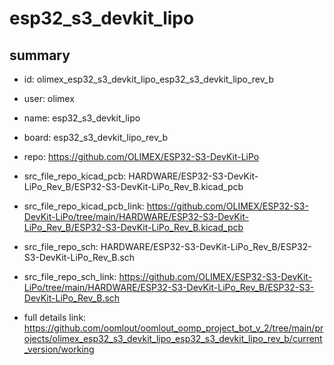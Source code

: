 # esp32_s3_devkit_lipo
 
## summary 
* id: olimex_esp32_s3_devkit_lipo_esp32_s3_devkit_lipo_rev_b
* user: olimex
* name: esp32_s3_devkit_lipo
* board: esp32_s3_devkit_lipo_rev_b
* repo: https://github.com/OLIMEX/ESP32-S3-DevKit-LiPo
* src_file_repo_kicad_pcb: HARDWARE/ESP32-S3-DevKit-LiPo_Rev_B/ESP32-S3-DevKit-LiPo_Rev_B.kicad_pcb
* src_file_repo_kicad_pcb_link: https://github.com/OLIMEX/ESP32-S3-DevKit-LiPo/tree/main/HARDWARE/ESP32-S3-DevKit-LiPo_Rev_B/ESP32-S3-DevKit-LiPo_Rev_B.kicad_pcb


* src_file_repo_sch: HARDWARE/ESP32-S3-DevKit-LiPo_Rev_B/ESP32-S3-DevKit-LiPo_Rev_B.sch
* src_file_repo_sch_link: https://github.com/OLIMEX/ESP32-S3-DevKit-LiPo/tree/main/HARDWARE/ESP32-S3-DevKit-LiPo_Rev_B/ESP32-S3-DevKit-LiPo_Rev_B.sch
* full details link: https://github.com/oomlout/oomlout_oomp_project_bot_v_2/tree/main/projects/olimex_esp32_s3_devkit_lipo_esp32_s3_devkit_lipo_rev_b/current_version/working  







